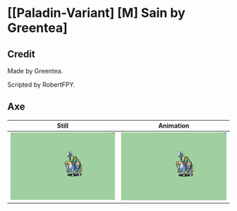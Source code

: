 # [\[Paladin-Variant\] \[M\] Sain by Greentea]

## Credit

Made by Greentea.

Scripted by RobertFPY.
	
## Axe

| Still | Animation |
| :---: | :-------: |
| ![Axe still](./Axe_000.png) | ![Axe animation](./Axe.gif) |
